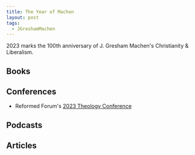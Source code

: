 ```yaml
---
title: The Year of Machen
layout: post
tags:
  - JGreshamMachen
---
```

2023 marks the 100th anniversary of J. Gresham Machen's Christianity & Liberalism.
## Books

## Conferences

- Reformed Forum's [2023 Theology Conference](https://www.youtube.com/playlist?list=PLt5DwS6MFoBA9E3ik1RgUw656Ag5-rb4_)

## Podcasts

## Articles
